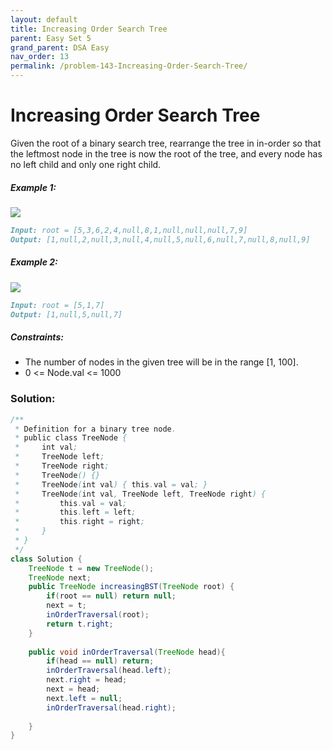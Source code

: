 ```yaml
---
layout: default
title: Increasing Order Search Tree
parent: Easy Set 5
grand_parent: DSA Easy
nav_order: 13
permalink: /problem-143-Increasing-Order-Search-Tree/
---
```

# Increasing Order Search Tree

Given the root of a binary search tree, rearrange the tree in in-order so that the leftmost node in the tree is now the root of the tree, and every node has no left child and only one right child.

##### Example 1:
![](../../assets/images/ds/ex1.jpeg)
```markdown
Input: root = [5,3,6,2,4,null,8,1,null,null,null,7,9]
Output: [1,null,2,null,3,null,4,null,5,null,6,null,7,null,8,null,9]
```
##### Example 2:
![](../../assets/images/ds/ex2.jpeg)
```markdown
Input: root = [5,1,7]
Output: [1,null,5,null,7]
```
##### Constraints:
* The number of nodes in the given tree will be in the range [1, 100].
* 0 <= Node.val <= 1000

### Solution:
```java
/**
 * Definition for a binary tree node.
 * public class TreeNode {
 *     int val;
 *     TreeNode left;
 *     TreeNode right;
 *     TreeNode() {}
 *     TreeNode(int val) { this.val = val; }
 *     TreeNode(int val, TreeNode left, TreeNode right) {
 *         this.val = val;
 *         this.left = left;
 *         this.right = right;
 *     }
 * }
 */
class Solution {
    TreeNode t = new TreeNode();
    TreeNode next;
    public TreeNode increasingBST(TreeNode root) {
        if(root == null) return null;
        next = t;
        inOrderTraversal(root);
        return t.right;
    }
    
    public void inOrderTraversal(TreeNode head){
        if(head == null) return;
        inOrderTraversal(head.left);
        next.right = head;
        next = head;
        next.left = null;
        inOrderTraversal(head.right);
       
    }
}
```